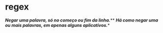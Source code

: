 # regex
<!--
exemplos de expressões regulares

nomes 
. ponto
[] lista
[^] lista negada
? opcinal
* asterisco
+ mais
{} chaves
^ circunflexo
$ cifrão
\b borda
\ scape
| ou
() grupo
\1 retrovisor


Representantes

. ponto => Um caracter qualquer
[...] lista => Lista de caracteres permitidos
[^...] lista negada => Lista de caracteres proibidos

Quantificadores

? opcinal => zero ou um
* asterisco => zero ou um ou mais
+ mais =>  um ou mais
{n,m} chaves =>  de n até m

Âcoras

^ circunflexo => Início da linha
$ cifrão => Fim da linha
\b borda => I´nicio ou fim da palavra

Outros

\c scape => Torne literal o caractere c
| ou => Ou um ou Outro
(...) grupo => Delimita um grupo
\1... \9 retrovisor => Texto casado nos grupos 1...9

REPRESENTANTES

____ . ponto ____

Ponto é o coringa, pode ser qualquer caracter
Exemplo:

n.o => não; nao;
.eclado => teclado; Teclado;
12.45 => 12:45; 12 45; 12.45;

____ [...] Lista ____

Lista so casa com seus póropios elementos
dentro da lista, todo mundo é normal!!!!

n[ãa]o => nao; não;
[Tt]eclado => teclado, Teclado;
12[:. ]45 => 12:45; 12 45; 12.45;

- traço, representa intervalo, logo
[0123456789]é igual [0-9]

exemplo lista letras maiusculas, minusculas e numeros
[A-Za-z0-9]

pegar colchete que fecha deve ficar sempre em primeiro em uma lista
pegar traço  deve ficar sempre em ultimo em uma lista

[]0] , [0-9-]


inclui acentuação
[[:upper:]] letras maiusculas
[[:lower:]] letras minusculas
[[:alnum:]] letras e numeros
[[:alpha:]] maiusculas e minusculas

____ [^...] Lista Negada ____

Ela possui lógica inversa, ou seja, ela casará com qualquer coisa, fora os componentes listados.
A lista negada sempre deve casar algo.
[^[:alpha:]] tudo que nao for letra

____ Metacaracteres tipo Quantificador ____

Dizem a quantidade de repetições que o átomo anterior pode ter, quantas vezes ele pode aparecer.

_____ ? Opcional _____
pode ter ou não a ocorrência da entidade anterior

***** leia a ER átomo por átomo, da esquerda para a direita.*******
ondas? => onda, ondas
fala[r!]? => fala; fala!; falar;


Lista e Opcional

</?[BIPbip]>    </B>, </I>, </P>, </b>, </i>, </p>, <B>, <I>, <P>, <b>, <i>, <p>
</?[BIPbip]?>    </B>, </I>, </P>, </b>, </i>, </p>, <B>, <I>, <P>, <b>, <i>, <p>, </>
fala[r!]? => fala; fala!; falar;

_____ * Asterisco _____

para ele pode ter, não ter, ou ter vários, infinitos. Em outras palavras, a entidade anterior pode aparecer em qualquer quantidade.

6*0         0, 60, 660, 6660, ..., 666666666660, ...
bi*p        bp, bip, biip, biiip, biiiip...
</?[BIPbip] *>  </B>, </B >, </B  >, ..., <p         >,

*** * Asterisco é guloso
[ar]* => arara   [ar] quatro vezes (a,r,a,r), seguido de a, logo retorna arara.

___ curinga .* ____

retorna qualquer coisa,

essa er retorna qualquer coisa, qualquer coisa mesmo!!!
er.*coisa =>  er retorna qualquer coisa, qualquer coisa

_____ + Mais ______
A única diferença do asterisco é que o mais não é opcional, então a entidade anterior deve casar pelo menos uma vez, e pode ter várias.

bi+p => bip, biip, biiip, biiiip
bi*p => bp, bip, biip, biiip, biiiip

___ {n,m} Chaves _____
6{1,4} => 6, 66, 666 e 6666

_____ Metacaracteres tipo Âncora _____

 eles não casam caracteres ou definem quantidades, ao invés disso eles marcam uma posição específica na linha.

 ____ ^ Circunflexo ______
circunflexo marca o começo de uma linha. Nada mais.

retoro o inicio da uma **linha** q começa com numeros
^[0-9] => {
5pppppp; 
3gnjeng; 
1 
0efwefw
}

retoro o inicio da uma **linha** q não começa com numeros
Só é especial no começo da ER.
^[0-9] => {
a556pppppp; 
agn54jeng74; 
a 
aef47wefw
}

____ $ Cifrão _____
cifrão marca o fim de uma linha e só é válido no final de uma ER.

^$ => retorna uma linha vazia
^.{20,60}$ => retorna uma linha entre 20 e 60 caracteres

____ \b Borda _____
marca uma borda, mais especificamente, uma borda de palavra.
na maioria das linguagens uma palavra engloba [A-Za-z0-9_]

dia      =>   dia, diafragma, radial, melodia, bom-dia!
\bdia    =>   dia, diafragma, bom-dia!
dia\b    =>   dia, melodia, bom-dia!
\bdia\b  =>   dia, bom-dia!

____ \ Escape _____

O escape escapa um metacaractere, tirando seu poder.
\* = [*] = asterisco literal.

____ | Ou ____
emelhante a lista porem compara palavras

boa tarde|boa Noite   => boa tarde, boa noite
http://|ftp:// => http://, ftp://

(...) Grupo
O grupo tem o dom de jutar vários tipos de sujeitos em um mesmo local
(ha!)+           =>   ha!, ha!ha!, ha!ha!ha!, ...
(\.[0-9]){3}     =>   .0.6.2, .2.8.9, .6.6.6, ...
(www\.)?zz\.com  =>   www.zz.com, zz.com
((su|hi)per)?mercado => supermercado, hipermercado, mercado

_____\1 Retrovisor_______
retrovisor busca um grupo casado anteriormente

((((a)b)c)d)-1 = \1,\2,\3,\4    abcd-1 = abcd,abc,ab,a
 ([0-9])\1 casa 66 mas não 69.
([A-Za-z]+)-?\1 => quero-quero, queroquero, bombom

Para não se perder nas contagens, há uma dica valiosa: conte somente os parênteses que abrem, da esquerda para a direita. Este vai ser o número do retrovisor. E o conteúdo é o texto casado pela ER do parêntese que abre até seu correspondente que fecha.

O retrovisor referencia o texto casado e não a ER do grupo.

O retrovisor só funciona se usado com o grupo.

Quantificadores não-gulosos
só casa se o próximo átomo da ER não estiver precisando daquele caractere. Veja a comparação entre ambos os tipos de gulodice em todos os quantificadores:
gulosos
*sempre vai caar o menor possível;
---------------------
a.*      =>   aaaaa
a.+      =>   aaaaa
a.?      =>   aa
a.{1,3}  =>   aaaa

não-gulosos
---------------------
a.*?      =>  a
a.+?      =>  aa
a.??      =>  a
a.{1,3}?  =>  aa


___________linguagens modernas______________
______Metacaracteres tipo barra-letra_______

b-l POSIX equiv.    mnemônico
-------------------------------------------
\d  [[:digit:]]     dígito
\D  [^[:digit:]]    não-dígito
\w  [[:alnum:]_]    palavra
\W  [^[:alnum:]_]   não-palavra
\s  [[:space:]]     branco
\S  [^[:space:]]    não-branco

exemplo rg
[0-9]\.[0-9]{3}\.[0-9]{3}-[0-9]]
ou
\d\.\d{3}\.\d{3}-\d


____(?#texto) comentarop

para fazer um comentario
(?#o nome)Homer (?#e agora o sobrenome)Simpson  Homer Simpson

_____(?:ER)____
É como um grupo normal () só que não é guardado nem incluído na contagem de grupos, ou seja, não é acessível com retrovisores 


(?=ER)

Não casa caracteres na posição atual, mas dá uma "espiada" adiante e caso a ER embutida case, retorna sucesso. É como só apostar na loteria se você já souber o resultado. Por exemplo a ER Homer (?=Simpson) só casará o Homer se for seguido de Simpson. Mas o sobrenome não faz parte do trecho casado, serviu apenas para checagem.

(?!ER)
É o contrário do anterior, só casando um trecho se este não for seguido da ER embutida. 

(?<=ER) (?<!ER)
Estes dois são complementares aos dois anteriores, a diferença é que em vez de espiar para frente, eles espiam para trás

(?(condição)ER-sim|ER-não) ??????


_____negar palavra___

^( [^a] | a[^q] | aq[^u] | aqu[^i] )  -- nega a apalarva aqui no inicio
(?!aqui) -- modernos

-->

***Negar uma palavra, só no começo ou fim da linha.*****
***Há como negar uma ou mais palavras, em apenas alguns aplicativos.****
